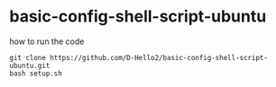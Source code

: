 # basic-config-shell-script-ubuntu

how to run the code

```
git clone https://github.com/D-Hello2/basic-config-shell-script-ubuntu.git
bash setup.sh
```
